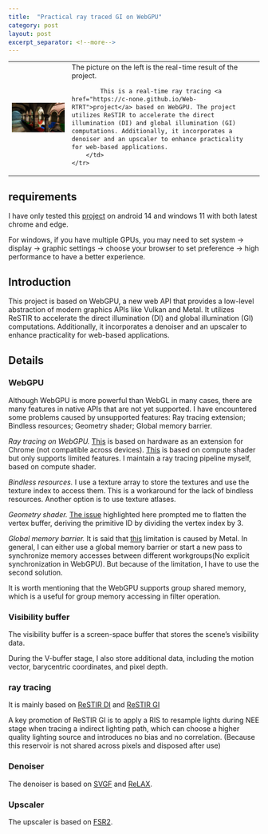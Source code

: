 ```yaml
---
title:  "Practical ray traced GI on WebGPU"
category: post
layout: post
excerpt_separator: <!--more-->
---
```

<table style="width:100%;">
    <tr>
        <td class="td-img">
                <img src="../assets/pic/ray-tracing-on-WebGPU/restir.png" title="Real-time result"/>
        </td>
        <td class="td-text">
            The picture on the left is the real-time result of the project.
            
            This is a real-time ray tracing <a href="https://c-none.github.io/Web-RTRT">project</a> based on WebGPU. The project utilizes ReSTIR to accelerate the direct illumination (DI) and global illumination (GI) computations. Additionally, it incorporates a denoiser and an upscaler to enhance practicality for web-based applications.
        </td>
    </tr>
</table>

<!--more-->

## requirements

I have only tested this [project](https://c-none.github.io/Web-RTRT) on android 14 and windows 11 with both latest chrome and edge.

For windows, if you have multiple GPUs, you may need to set system -> display -> graphic settings -> choose your browser to set preference -> high performance to have a better experience.

## Introduction

This project is based on WebGPU, a new web API that provides a low-level abstraction of modern graphics APIs like Vulkan and Metal. It utilizes ReSTIR to accelerate the direct illumination (DI) and global illumination (GI) computations. Additionally, it incorporates a denoiser and an upscaler to enhance practicality for web-based applications.

## Details

### WebGPU

Although WebGPU is more powerful than WebGL in many cases, there are many features in native APIs that are not yet supported. I have encountered some problems caused by unsupported features: Ray tracing extension; Bindless resources; Geometry shader; Global memory barrier.

_Ray tracing on WebGPU._ [This](https://github.com/maierfelix/dawn-ray-tracing) is based on hardware as an extension for Chrome (not compatible across devices). [This](https://github.com/codedhead/webrtx) is based on compute shader but only supports limited features. I maintain a ray tracing pipeline myself, based on compute shader.

_Bindless resources._ I use a texture array to store the textures and use the texture index to access them. This is a workaround for the lack of bindless resources. Another option is to use texture atlases.

_Geometry shader._ [The issue](https://github.com/gpuweb/gpuweb/issues/1786) highlighted here prompted me to flatten the vertex buffer, deriving the primitive ID by dividing the vertex index by 3.

_Global memory barrier._ It is said that [this](https://github.com/gpuweb/gpuweb/issues/3774) limitation is caused by Metal. In general, I can either use a global memory barrier or start a new pass to synchronize memory accesses between different workgroups(No explicit synchronization in WebGPU). But because of the limitation, I have to use the second solution.

It is worth mentioning that the WebGPU supports group shared memory, which is a useful for group memory accessing in filter operation.

### Visibility buffer

The visibility buffer is a screen-space buffer that stores the scene’s visibility data.

During the V-buffer stage, I also store additional data, including the motion vector, barycentric coordinates, and pixel depth.

### ray tracing

It is mainly based on [ReSTIR DI](https://research.nvidia.com/labs/rtr/publication/bitterli2020spatiotemporal/) and [ReSTIR GI](https://research.nvidia.com/publication/2021-06_restir-gi-path-resampling-real-time-path-tracing)

A key promotion of ReSTIR GI is to apply a RIS to resample lights during NEE stage when tracing a indirect lighting path, which can choose a higher quality lighting source and introduces no bias and no correlation. (Because this reservoir is not shared across pixels and disposed after use)

### Denoiser

The denoiser is based on [SVGF](https://research.nvidia.com/publication/2017-07_spatiotemporal-variance-guided-filtering-real-time-reconstruction-path-traced) and [ReLAX](https://www.nvidia.com/en-us/on-demand/session/gtcspring21-s32759/).

### Upscaler

The upscaler is based on [FSR2](https://github.com/GPUOpen-Effects/FidelityFX-FSR2).
